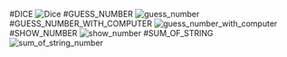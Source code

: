#DICE
![Dice](https://github.com/amirrezajahanbakhsh/Assignment/assets/137860142/1140670e-2e18-495e-aae4-8b79d8a42032)
#GUESS_NUMBER
![guess_number](https://github.com/amirrezajahanbakhsh/Assignment/assets/137860142/9e43c8aa-1214-4a79-b294-2ff656aa7226)
#GUESS_NUMBER_WITH_COMPUTER
![guess_number_with_computer](https://github.com/amirrezajahanbakhsh/Assignment/assets/137860142/74056c84-fe77-4ded-bf30-9e8a4e40e92d)
#SHOW_NUMBER
![show_number](https://github.com/amirrezajahanbakhsh/Assignment/assets/137860142/17f4a556-79c7-4b3b-be19-f016ceae62d4)
#SUM_OF_STRING
![sum_of_string_number](https://github.com/amirrezajahanbakhsh/Assignment/assets/137860142/ef60992d-1bd5-46a1-a07f-d1eb7223bbfd)
